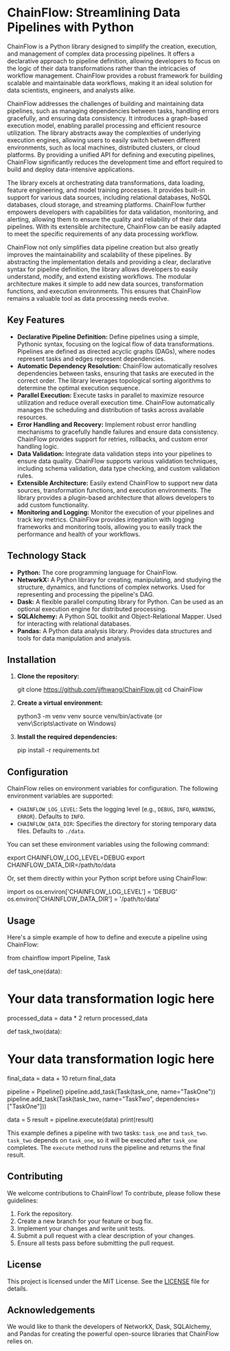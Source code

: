 # ChainFlow: Streamlining Data Pipelines with Python

ChainFlow is a Python library designed to simplify the creation, execution, and management of complex data processing pipelines. It offers a declarative approach to pipeline definition, allowing developers to focus on the logic of their data transformations rather than the intricacies of workflow management. ChainFlow provides a robust framework for building scalable and maintainable data workflows, making it an ideal solution for data scientists, engineers, and analysts alike.

ChainFlow addresses the challenges of building and maintaining data pipelines, such as managing dependencies between tasks, handling errors gracefully, and ensuring data consistency. It introduces a graph-based execution model, enabling parallel processing and efficient resource utilization. The library abstracts away the complexities of underlying execution engines, allowing users to easily switch between different environments, such as local machines, distributed clusters, or cloud platforms. By providing a unified API for defining and executing pipelines, ChainFlow significantly reduces the development time and effort required to build and deploy data-intensive applications.

The library excels at orchestrating data transformations, data loading, feature engineering, and model training processes. It provides built-in support for various data sources, including relational databases, NoSQL databases, cloud storage, and streaming platforms. ChainFlow further empowers developers with capabilities for data validation, monitoring, and alerting, allowing them to ensure the quality and reliability of their data pipelines. With its extensible architecture, ChainFlow can be easily adapted to meet the specific requirements of any data processing workflow.

ChainFlow not only simplifies data pipeline creation but also greatly improves the maintainability and scalability of these pipelines. By abstracting the implementation details and providing a clear, declarative syntax for pipeline definition, the library allows developers to easily understand, modify, and extend existing workflows. The modular architecture makes it simple to add new data sources, transformation functions, and execution environments. This ensures that ChainFlow remains a valuable tool as data processing needs evolve.

## Key Features

*   **Declarative Pipeline Definition:** Define pipelines using a simple, Pythonic syntax, focusing on the logical flow of data transformations. Pipelines are defined as directed acyclic graphs (DAGs), where nodes represent tasks and edges represent dependencies.
*   **Automatic Dependency Resolution:** ChainFlow automatically resolves dependencies between tasks, ensuring that tasks are executed in the correct order. The library leverages topological sorting algorithms to determine the optimal execution sequence.
*   **Parallel Execution:** Execute tasks in parallel to maximize resource utilization and reduce overall execution time. ChainFlow automatically manages the scheduling and distribution of tasks across available resources.
*   **Error Handling and Recovery:** Implement robust error handling mechanisms to gracefully handle failures and ensure data consistency. ChainFlow provides support for retries, rollbacks, and custom error handling logic.
*   **Data Validation:** Integrate data validation steps into your pipelines to ensure data quality. ChainFlow supports various validation techniques, including schema validation, data type checking, and custom validation rules.
*   **Extensible Architecture:** Easily extend ChainFlow to support new data sources, transformation functions, and execution environments. The library provides a plugin-based architecture that allows developers to add custom functionality.
*   **Monitoring and Logging:** Monitor the execution of your pipelines and track key metrics. ChainFlow provides integration with logging frameworks and monitoring tools, allowing you to easily track the performance and health of your workflows.

## Technology Stack

*   **Python:** The core programming language for ChainFlow.
*   **NetworkX:** A Python library for creating, manipulating, and studying the structure, dynamics, and functions of complex networks. Used for representing and processing the pipeline's DAG.
*   **Dask:** A flexible parallel computing library for Python. Can be used as an optional execution engine for distributed processing.
*   **SQLAlchemy:** A Python SQL toolkit and Object-Relational Mapper. Used for interacting with relational databases.
*   **Pandas:** A Python data analysis library. Provides data structures and tools for data manipulation and analysis.

## Installation

1.  **Clone the repository:**

    git clone https://github.com/jjfhwang/ChainFlow.git
    cd ChainFlow

2.  **Create a virtual environment:**

    python3 -m venv venv
    source venv/bin/activate  (or venv\Scripts\activate on Windows)

3.  **Install the required dependencies:**

    pip install -r requirements.txt

## Configuration

ChainFlow relies on environment variables for configuration. The following environment variables are supported:

*   `CHAINFLOW_LOG_LEVEL`: Sets the logging level (e.g., `DEBUG`, `INFO`, `WARNING`, `ERROR`). Defaults to `INFO`.
*   `CHAINFLOW_DATA_DIR`: Specifies the directory for storing temporary data files. Defaults to `./data`.

You can set these environment variables using the following command:

export CHAINFLOW_LOG_LEVEL=DEBUG
export CHAINFLOW_DATA_DIR=/path/to/data

Or, set them directly within your Python script before using ChainFlow:

import os
os.environ['CHAINFLOW_LOG_LEVEL'] = 'DEBUG'
os.environ['CHAINFLOW_DATA_DIR'] = '/path/to/data'

## Usage

Here's a simple example of how to define and execute a pipeline using ChainFlow:

from chainflow import Pipeline, Task

def task_one(data):
  # Your data transformation logic here
  processed_data = data * 2
  return processed_data

def task_two(data):
  # Your data transformation logic here
  final_data = data + 10
  return final_data

pipeline = Pipeline()
pipeline.add_task(Task(task_one, name="TaskOne"))
pipeline.add_task(Task(task_two, name="TaskTwo", dependencies=["TaskOne"]))

data = 5
result = pipeline.execute(data)
print(result)

This example defines a pipeline with two tasks: `task_one` and `task_two`. `task_two` depends on `task_one`, so it will be executed after `task_one` completes. The `execute` method runs the pipeline and returns the final result.

## Contributing

We welcome contributions to ChainFlow! To contribute, please follow these guidelines:

1.  Fork the repository.
2.  Create a new branch for your feature or bug fix.
3.  Implement your changes and write unit tests.
4.  Submit a pull request with a clear description of your changes.
5.  Ensure all tests pass before submitting the pull request.

## License

This project is licensed under the MIT License. See the [LICENSE](https://github.com/jjfhwang/ChainFlow/blob/main/LICENSE) file for details.

## Acknowledgements

We would like to thank the developers of NetworkX, Dask, SQLAlchemy, and Pandas for creating the powerful open-source libraries that ChainFlow relies on.
